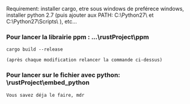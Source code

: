 Requirement: installer cargo, etre sous windows de preférece windows, installer python 2.7 (puis ajouter aux PATH: C:\Python27\ et C:\Python27\Scripts\ ), etc...

### Pour lancer la librairie ppm : ...\rustProject\ppm

    cargo build --release

    (après chaque modification relancer la commande ci-dessus)


### Pour lancer sur le fichier avec python: \rustProject\embed_python
    Vous savez déja le faire, mdr
